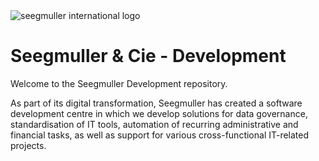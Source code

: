 <picture>
 <source media="(prefers-color-scheme: dark)" srcset="https://user-images.githubusercontent.com/41181788/207652119-7f3685ab-983c-4f79-99ad-d3413afd1cea.png">
 <source media="(prefers-color-scheme: light)" srcset="https://user-images.githubusercontent.com/41181788/207649878-1be44442-9095-4502-92b3-00b623bc55ba.png">
 <img alt="seegmuller international logo" src="https://user-images.githubusercontent.com/41181788/207649878-1be44442-9095-4502-92b3-00b623bc55ba.png">
</picture>

# Seegmuller & Cie - Development

Welcome to the Seegmuller Development repository.

As part of its digital transformation, Seegmuller has created a software development centre in which we develop solutions for data governance, standardisation of IT tools, automation of recurring administrative and financial tasks, as well as support for various cross-functional IT-related projects.
